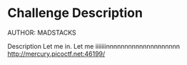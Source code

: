 # Challenge Description

AUTHOR: MADSTACKS

Description
Let me in. Let me iiiiiiinnnnnnnnnnnnnnnnnnnn http://mercury.picoctf.net:46199/